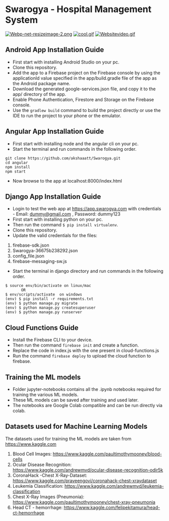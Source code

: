 # Swarogya - Hospital Management System
[![Webp-net-resizeimage-2.png](https://i.postimg.cc/DydnJ5KW/Webp-net-resizeimage-2.png)](https://postimg.cc/qzR9Wsq0)
[![cool.gif](https://i.postimg.cc/gjW6F6BL/cool.gif)](https://postimg.cc/gXg03rpG)
[![Websitevideo.gif](https://i.postimg.cc/QxkBP8wd/Websitevideo.gif)](https://postimg.cc/F7zsk4hM)

## Android App Installation Guide

- First start with installing Android Studio on your pc.
- Clone this repository.
- Add the app to a Firebase project on the Firebase console by using the applicationId value specified in the app/build.gradle file of the app as the Android package name.
- Download the generated google-services.json file, and copy it to the app/ directory of the app.
- Enable Phone Authentication, Firestore and Storage on the Firebase console.
- Use the ```gradlew build``` command to build the project directly or use the IDE to run the project to your phone or the emulator.

## Angular App Installation Guide

- First start with installing node and the angular cli on your pc.
- Start the terminal and run commands in the following order.
```
git clone https://github.com/akshaaatt/Swarogya.git
cd angular
npm install
npm start
```
- Now browse to the app at localhost:8000/index.html

## Django App Installation Guide

- Login to test the web app at https://app.swarogya.com with credentials - Email: dummy@gmail.com , Password: dummy123
- First start with installing python on your pc.
- Then run the command ```$ pip install virtualenv```.
- Clone this repository.
- Update the valid credentials for the files: 
1. firebase-sdk.json
2. Swarogya-36675b238292.json
3. config_file.json
4. firebase-messaging-sw.js
- Start the terminal in django directory and run commands in the following order.
```$ virtualenv env 
$ source env/bin/activate on linux/mac
       OR
$ env/scripts/activate  on windows
(env) $ pip install -r requirements.txt
(env) $ python manage.py migrate
(env) $ python manage.py createsuperuser
(env) $ python manage.py runserver
```
## Cloud Functions Guide

- Install the Firebase CLI to your device.
- Then run the command ```firebase init``` and create a function.
- Replace the code in index.js with the one present in cloud-functions.js
- Run the command ```firebase deploy``` to upload the cloud function to firebase.

## Training the ML models

- Folder jupyter-notebooks contains all the .ipynb notebooks required for training the various ML models.
- These ML models can be saved after training and used later.
- The notebooks are Google Colab compatible and can be run directly via colab.

## Datasets used for Machine Learning Models

The datasets used for training the ML models are taken from https://www.kaggle.com

1. Blood Cell Images: https://www.kaggle.com/paultimothymooney/blood-cells
2. Ocular Disease Recognition: https://www.kaggle.com/andrewmvd/ocular-disease-recognition-odir5k
3. CoronaHack -Chest X-Ray-Dataset: https://www.kaggle.com/praveengovi/coronahack-chest-xraydataset
4. Leukemia Classification: https://www.kaggle.com/andrewmvd/leukemia-classification
5. Chest X-Ray Images (Pneumonia): https://www.kaggle.com/paultimothymooney/chest-xray-pneumonia
6. Head CT - hemorrhage: https://www.kaggle.com/felipekitamura/head-ct-hemorrhage
